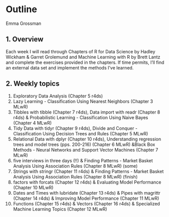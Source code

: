 Outline
================
Emma Grossman

## 1\. Overview

Each week I will read through Chapters of R for Data Science by Hadley
Wickham & Garret Grolemund and Machine Learning with R by Brett Lantz
and complete the exercises provided in the chapters. If time permits,
I’ll find an external data set and implement the methods I’ve learned.

## 2\. Weekly topics

1.  Exploratory Data Analysis (Chapter 5 r4ds)
2.  Lazy Learning - Classification Using Nearest Neighbors (Chapter 3
    MLwR)
3.  Tibbles with tibble (Chapter 7 r4ds), Data import with readr
    (Chapter 8 r4ds) & Probabilistic Learning - Classification Using
    Naive Bayes (Chapter 4 MLwR)
4.  Tidy Data with tidyr (Chapter 9 r4ds), Divide and Conquer -
    Classification Using Decision Trees and Rules (Chapter 5 MLwR)
5.  Relational Data with dplyr (Chapter 10 r4ds), Understanding
    regression trees and model trees (pps. 200-216) (Chapter 6 MLwR)
    \&Black Box Methods - Neural Networks and Support Vector Machines
    (Chapter 7 MLwR)
6.  five interviews in three days (\!\!) & Finding Patterns - Market
    Basket Analysis Using Association Rules (Chapter 8 MLwR) (some)
7.  Strings with stringr (Chapter 11 r4ds) & Finding Patterns - Market
    Basket Analysis Using Association Rules (Chapter 8 MLwR) (finish)
8.  factors with forcats (Chapter 12 r4ds) & Evaluating Model
    Performance (Chapter 10 MLwR)
9.  Dates and Times with lubridate (Chapter 13 r4ds) & Pipes with
    magrittr (Chapter 14 r4ds) & Improving Model Performance (Chapter 11
    MLwR)
10. Functions (Chapter 15 r4ds) & Vectors (Chapter 16 r4ds) &
    Specialized Machine Learning Topics (Chapter 12 MLwR)
